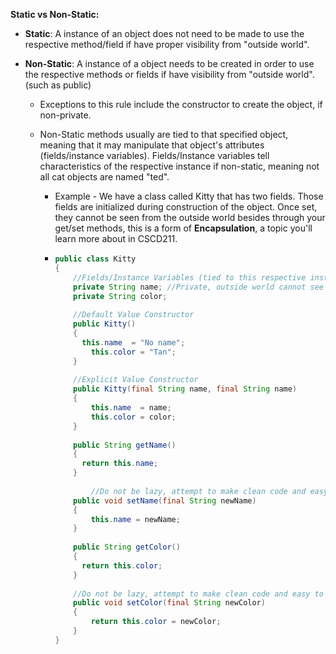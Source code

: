 **Static vs Non-Static:**

- **Static**: A instance of an object does not need to be made to use the respective method/field if have proper visibility from "outside world".

- **Non-Static**: A instance of a object needs to be created in order to use the respective methods or fields if have visibility from "outside world". (such as public)

  - Exceptions to this rule include the constructor to create the object, if non-private.

  - Non-Static methods usually are tied to that specified object, meaning that it may manipulate that object's attributes (fields/instance variables). Fields/Instance variables tell characteristics of the respective instance if non-static, meaning not all cat objects are named "ted". 

    - Example - We have a class called Kitty that has two fields. Those fields are initialized during construction of the object. Once set, they cannot be seen from the outside world besides through your get/set methods, this is a form of __Encapsulation__, a topic you'll learn more about in CSCD211. 

    - ```java
      public class Kitty
      {
          //Fields/Instance Variables (tied to this respective instance of the class, aka a object)
          private String name; //Private, outside world cannot see (outside class)
          private String color;
          
          //Default Value Constructor
          public Kitty()
          {
      		this.name  = "No name";
              this.color = "Tan";
          }
          
          //Explicit Value Constructor
          public Kitty(final String name, final String name)
          {
              this.name  = name;
              this.color = color;
          }
          
          public String getName()
          {
      		return this.name;
          }
          
              //Do not be lazy, attempt to make clean code and easy to read/understand variable names.
          public void setName(final String newName)
          {
              this.name = newName;
          }
          
          public String getColor()
          {
      		return this.color;
          }
          
          //Do not be lazy, attempt to make clean code and easy to read/understand variable names.
          public void setColor(final String newColor)
          {
              return this.color = newColor;
          }
      }
      ```
